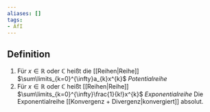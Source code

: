 ```yaml
---
aliases: []
tags:
- AfI
---
```

## Definition
1. Für $x\in\mathbb{R}$ oder $\mathbb{C}$ heißt die [[Reihen|Reihe]] $\sum\limits_{k=0}^{\infty}a_{k}x^{k}$ *Potentialreihe*
2. Für $x\in\mathbb{R}$ oder $\mathbb{C}$ heißt [[Reihen|Reihe]] $\sum\limits_{k=0}^{\infty}\frac{1}{k!}x^{k}$  *Exponentialreihe*
Die Exponentialreihe [[Konvergenz + Divergenz|konvergiert]] absolut.